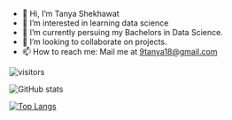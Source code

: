 - 👋 Hi, I’m Tanya Shekhawat
- 👀 I’m interested in learning data science
- 🌱 I’m currently persuing my Bachelors in Data Science. 
- 💞️ I’m looking to collaborate on projects. 
- 📫 How to reach me: Mail me at 9tanya18@gmail.com

![visitors](https://visitor-badge.laobi.icu/badge?page_id=page.id)

![GitHub stats](https://github-readme-stats.vercel.app/api?username=Yves54&show_icons=true&theme=aura) 

[![Top Langs](https://github-readme-stats.vercel.app/api/top-langs/?username=Yves54&layout=compact)](https://github.com/anuraghazra/github-readme-stats)

<!-- 
<a href="https://github.com/anuraghazra/github-readme-stats">
  <img align="center" src="https://github-readme-stats.vercel.app/api?username=Yves54&show_icons=true&theme=aura" />
</a>
<a href="https://github.com/anuraghazra/convoychat">
  <img align="center" src="https://github-readme-stats.vercel.app/api/top-langs/?username=Yves54&layout=compact" />
</a>
 -->
<!---
Yves54/Yves54 is a ✨ special ✨ repository because its `README.md` (this file) appears on your GitHub profile.
You can click the Preview link to take a look at your changes.
--->

<!-- 
![GitHub stats](https://github-readme-stats.vercel.app/api?username=Yves54&show_icons=true&theme=blue-green) -->
 
